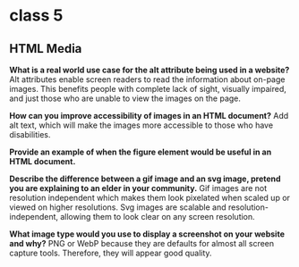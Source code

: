 # class 5

## HTML Media

**What is a real world use case for the alt attribute being used in a website?**
Alt attributes enable screen readers to read the information about on-page images. This benefits people with complete lack of sight, visually impaired, and just those who are unable to view the images on the page.

**How can you improve accessibility of images in an HTML document?**
Add alt text, which will make the images more accessible to those who have disabilities.

**Provide an example of when the figure element would be useful in an HTML document.**


**Describe the difference between a gif image and an svg image, pretend you are explaining to an elder in your community.**
Gif images are not resolution independent which makes them look pixelated when scaled up or viewed on higher resolutions. Svg images are scalable and resolution-independent, allowing them to look clear on any screen resolution.


**What image type would you use to display a screenshot on your website and why?**
PNG or WebP because they are defaults for almost all screen capture tools. Therefore, they will appear good quality.
